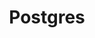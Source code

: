 ---
title: Postgres
menu:
  docs_0.7.1:
    identifier: tutorials-postgres
    name: Postgres
    parent: tutorials
    weight: 20
menu_name: docs_0.7.1
---